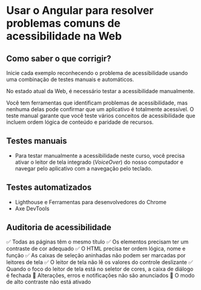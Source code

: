 # Usar o Angular para resolver problemas comuns de acessibilidade na Web

## Como saber o que corrigir?

Inicie cada exemplo reconhecendo o problema de acessibilidade usando uma combinação de testes manuais e automáticos.

No estado atual da Web, é necessário testar a acessibilidade manualmente.

Você tem ferramentas que identificam problemas de acessibilidade, mas nenhuma delas pode confirmar que um aplicativo é totalmente acessível. O teste manual garante que você teste vários conceitos de acessibilidade que incluem ordem lógica de conteúdo e paridade de recursos.

## Testes manuais

- Para testar manualmente a acessibilidade neste curso, você precisa ativar o leitor de tela integrado (*VoiceOver*) do nosso computador e navegar pelo aplicativo com a navegação pelo teclado.

## Testes automatizados

- Lighthouse e Ferramentas para desenvolvedores do Chrome
- Axe DevTools

## Auditoria de acessibilidade

✅ Todas as páginas têm o mesmo título
✅ Os elementos precisam ter um contraste de cor adequado
✅ O HTML precisa ter ordem lógica, nome e função
✅ As caixas de seleção aninhadas não podem ser marcadas por leitores de tela
✅ O leitor de tela não lê os valores do controle deslizante
✅ Quando o foco do leitor de tela está no seletor de cores, a caixa de diálogo é fechada
🛑 Alterações, erros e notificações não são anunciados
🛑 O modo de alto contraste não está ativado
